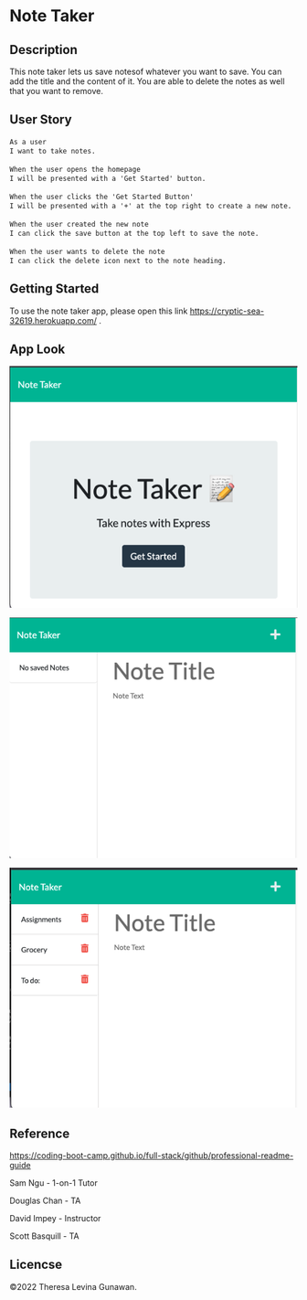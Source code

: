 # Note Taker

## Description
This note taker lets us save notesof whatever you want to save. You can add the title and the content of it. You are able to delete the notes as well that you want to remove.

## User Story
```
As a user
I want to take notes.

When the user opens the homepage
I will be presented with a 'Get Started' button.

When the user clicks the 'Get Started Button'
I will be presented with a '+' at the top right to create a new note.

When the user created the new note
I can click the save button at the top left to save the note.

When the user wants to delete the note
I can click the delete icon next to the note heading.

```

## Getting Started

To use the note taker app, please open this link https://cryptic-sea-32619.herokuapp.com/ .

## App Look

![app-look-1](./assets/app-look-1.png)

![app-look-2](./assets/app-look-2.png)

![app-look-3](./assets/app-look-3.png)

## Reference

https://coding-boot-camp.github.io/full-stack/github/professional-readme-guide


Sam Ngu - 1-on-1 Tutor

Douglas Chan - TA

David Impey - Instructor

Scott Basquill - TA

## Licencse

©2022 Theresa Levina Gunawan.